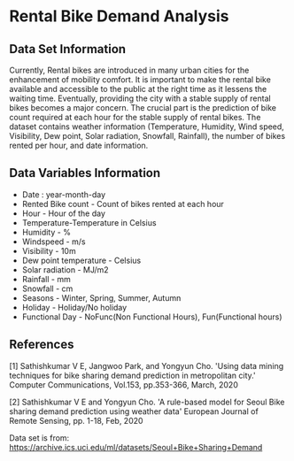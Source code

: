 # Rental Bike Demand Analysis

## Data Set Information

Currently, Rental bikes are introduced in many urban cities for the enhancement of mobility comfort. It is important to make the rental bike available and accessible to the public at the right time as it lessens the waiting time. Eventually, providing the city with a stable supply of rental bikes becomes a major concern. The crucial part is the prediction of bike count required at each hour for the stable supply of rental bikes. The dataset contains weather information (Temperature, Humidity, Wind speed, Visibility, Dew point, Solar radiation, Snowfall, Rainfall), the number of bikes rented per hour, and date information.

## Data Variables Information
- Date : year-month-day 
- Rented Bike count - Count of bikes rented at each hour 
- Hour - Hour of the day 
- Temperature-Temperature in Celsius 
- Humidity - % 
- Windspeed - m/s 
- Visibility - 10m 
- Dew point temperature - Celsius 
- Solar radiation - MJ/m2 
- Rainfall - mm 
- Snowfall - cm 
- Seasons - Winter, Spring, Summer, Autumn 
- Holiday - Holiday/No holiday 
- Functional Day - NoFunc(Non Functional Hours), Fun(Functional hours)

## References

[1] Sathishkumar V E, Jangwoo Park, and Yongyun Cho. 'Using data mining techniques for bike sharing demand prediction in metropolitan city.' Computer Communications, Vol.153, pp.353-366, March, 2020 

[2] Sathishkumar V E and Yongyun Cho. 'A rule-based model for Seoul Bike sharing demand prediction using weather data' European Journal of Remote Sensing, pp. 1-18, Feb, 2020 

Data set is from: https://archive.ics.uci.edu/ml/datasets/Seoul+Bike+Sharing+Demand
